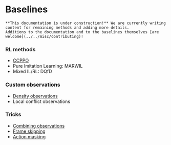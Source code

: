 Baselines
===

```{note}
**This documentation is under construction!** We are currently writing content for remaining methods and adding more details.
Additions to the documentation and to the baselines themselves [are welcome](../../misc/contributing)!
```

### RL methods

- [CCPPO](baselines/centralized_critic)
- Pure Imitation Learning: MARWIL
- Mixed IL/RL: DQfD 

### Custom observations

- [Density observations](baselines/global_density_obs)
- Local conflict observations

### Tricks

- [Combining observations](baselines/combined_tree_local_conflict_obs)
- [Frame skipping](baselines/action_masking_and_skipping)
- [Action masking](baselines/action_masking_and_skipping)
